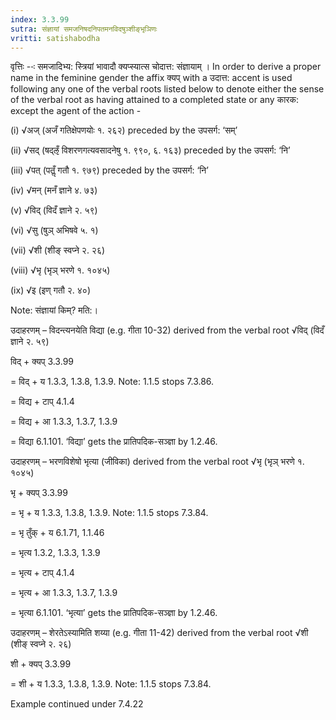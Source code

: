 ```yaml
---
index: 3.3.99
sutra: संज्ञायां समजनिषदनिपतमनविदषुञ्शीङ्भृञिणः
vritti: satishabodha
---
```






वृत्तिः --ः समजादिभ्य: स्त्रियां भावादौ क्यप्स्यात्स चोदात्त: संज्ञायाम् । In order to derive a proper name in the feminine gender the affix क्यप्‌ with a उदात्त: accent is used following any one of the verbal roots listed below to denote either the sense of the verbal root as having attained to a completed state or any कारक: except the agent of the action -

(i) √अज् (अजँ गतिक्षेपणयोः १. २६२) preceded by the उपसर्ग: ‘सम्’

(ii) √सद् (षद्ऌँ विशरणगत्यवसादनेषु १. ९९०, ६. १६३) preceded by the उपसर्ग: ‘नि’

(iii) √पत् (पतॢँ गतौ १. ९७९) preceded by the उपसर्ग: ‘नि’

(iv) √मन् (मनँ ज्ञाने ४. ७३)

(v) √विद् (विदँ ज्ञाने २. ५९)

(vi) √सु (षुञ् अभिषवे ५. १)

(vii) √शी (शीङ् स्वप्ने २. २६)

(viii) √भृ (भृञ् भरणे १. १०४५)

(ix) √इ (इण् गतौ २. ४०)


Note: संज्ञायां किम्? मति:।


उदाहरणम् – विदन्त्यनयेति विद्या (e.g. गीता 10-32) derived from the verbal root √विद् (विदँ ज्ञाने २. ५९)


विद् + क्यप्‌ 3.3.99

= विद् + य 1.3.3, 1.3.8, 1.3.9. Note: 1.1.5 stops 7.3.86.

= विद्य + टाप् 4.1.4

= विद्य + आ 1.3.3, 1.3.7, 1.3.9

= विद्या 6.1.101. ‘विद्या’ gets the प्रातिपदिक-सञ्ज्ञा by 1.2.46.


उदाहरणम् – भरणविशेषो भृत्या (जीविका) derived from the verbal root √भृ (भृञ् भरणे १. १०४५)


भृ + क्यप्‌ 3.3.99

= भृ + य 1.3.3, 1.3.8, 1.3.9. Note: 1.1.5 stops 7.3.84.

= भृ तुँक् + य 6.1.71, 1.1.46

= भृत्य 1.3.2, 1.3.3, 1.3.9

= भृत्य + टाप् 4.1.4

= भृत्य + आ 1.3.3, 1.3.7, 1.3.9

= भृत्या 6.1.101. ‘भृत्या’ gets the प्रातिपदिक-सञ्ज्ञा by 1.2.46.


उदाहरणम् – शेरतेऽस्यामिति शय्या (e.g. गीता 11-42) derived from the verbal root √शी (शीङ् स्वप्ने २. २६)


शी + क्यप्‌ 3.3.99

= शी + य 1.3.3, 1.3.8, 1.3.9. Note: 1.1.5 stops 7.3.84.


Example continued under 7.4.22

